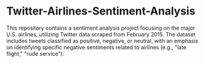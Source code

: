 # Twitter-Airlines-Sentiment-Analysis
This repository contains a sentiment analysis project focusing on the major U.S. airlines, utilizing Twitter data scraped from February 2015. The dataset includes tweets classified as positive, negative, or neutral, with an emphasis on identifying specific negative sentiments related to airlines (e.g., "late flight," "rude service").
